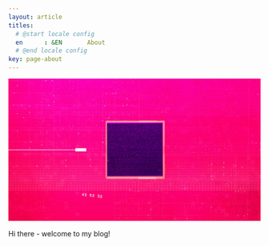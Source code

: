 ```yaml
---
layout: article
titles:
  # @start locale config
  en      : &EN       About
  # @end locale config
key: page-about
---
```


![Banner](https://github.com/nabla0001/nabla0001.github.io/blob/master/assets/images/banners/HCF_Stills_05.jpg)

Hi there - welcome to my blog!

